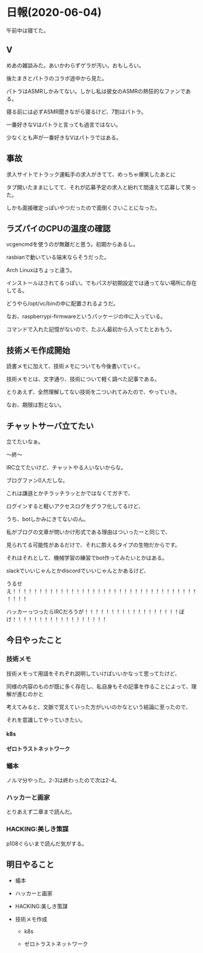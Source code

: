 # 日報(2020-06-04)

午前中は寝てた。

## V

めあの雑談みた。あいかわらずゲラが汚い。おもしろい。

後たまきとパトラのコラボ途中から見た。

パトラはASMRしかみてない。しかし私は彼女のASMRの熱狂的なファンである。

寝る前には必ずASMR聞きながら寝るけど、7割はパトラ。

一番好きなVはパトラと言っても過言ではない。

少なくとも声が一番好きなVはパトラではある。

## 事故

求人サイトでトラック運転手の求人がきてて、めっちゃ爆笑したあとに

タブ開いたままにしてて、それが応募予定の求人と紛れて間違えて応募して笑った。

しかも面接確定っぽいやつだったので面倒くさいことになった。

## ラズパイのCPUの温度の確認

vcgencmdを使うのが無難だと思う。初期からあるし。

rasbianで動いている端末ならそうだった。

Arch Linuxはちょっと違う。

インストールはされてるっぽい。でもパスが初期設定では通ってない場所に存在してる。

どうやら/opt/vc/binの中に配置されるようだ。

なお、raspberrypi-firmwareというパッケージの中に入っている。

コマンドで入れた記憶がないので、たぶん最初から入ってたとおもう。

## 技術メモ作成開始

読書メモに加えて、技術メモについても今後書いていく。

技術メモとは、文字通り、技術について軽く調べた記事である。

とりあえず、全然理解してない技術を二ついれてみたので、やっていき。

なお、期限は割とない。

## チャットサーバ立てたい

立てたいなぁ。

〜終〜

IRC立てたいけど、チャットやる人いないからな。

ブログファン0人だしな。

これは謙遜とかチラッチラッとかではなくてガチで、

ログインすると軽いアクセスログをグラフ化してるけど、

うち、botしかみにきてないのん。

私がブログの文章が問いかけ形式である理由はついったーと同じで、

見られてる可能性があるだけで、それに酔えるタイプの生物だからです。

それはそれとして、機械学習の練習でbot作ってみたいとかはある。

slackでいいじゃんとかdiscordでいいじゃんとかあるけど、

うるせえ！！！！！！！！！！！！！！！！！！！！！！！！！！！！！！！！！！！！！！！

ハッカーっつったらIRCだろうが！！！！！！！！！！！！！！！！！！ぼけ！！！！！！！！！！！！！！！！！！

## 今日やったこと

### 技術メモ

技術メモって用語をそれぞれ説明していけばいいかなって思ってたけど、

同様の内容のものが既に多く存在し、私自身もその記事を作ることによって、理解が進むのかと

考えてみると、文脈で覚えていった方がいいのかなという結論に至ったので、

それを意識してやっていきたい。

#### k8s

#### ゼロトラストネットワーク

### 蟻本

ノルマ分やった。2-3は終わったので次は2-4。

### ハッカーと画家

とりあえず二章まで読んだ。

### HACKING:美しき策謀

p108ぐらいまで読んだ気がする。

## 明日やること

* 蟻本

* ハッカーと画家

* HACKING:美しき策謀

* 技術メモ作成

	* k8s

	* ゼロトラストネットワーク
